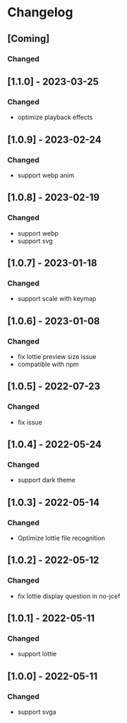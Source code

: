 # Changelog

## [Coming]
### Changed

## [1.1.0] - 2023-03-25
### Changed
- optimize playback effects

## [1.0.9] - 2023-02-24
### Changed
- support webp anim

## [1.0.8] - 2023-02-19
### Changed
- support webp
- support svg

## [1.0.7] - 2023-01-18
### Changed
- support scale with keymap

## [1.0.6] - 2023-01-08
### Changed
- fix lottie preview size issue
- compatible with npm

## [1.0.5] - 2022-07-23
### Changed
- fix issue

## [1.0.4] - 2022-05-24
### Changed
- support dark theme

## [1.0.3] - 2022-05-14
### Changed
- Optimize lottie file recognition

## [1.0.2] - 2022-05-12
### Changed
- fix lottie display question in no-jcef

## [1.0.1] - 2022-05-11
### Changed
- support lottie

## [1.0.0] - 2022-05-11
### Changed
- support svga